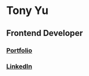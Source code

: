 # Tony Yu

## Frontend Developer

### [Portfolio](https://tonyyu.dev)
### [LinkedIn](https://linkedin.com/in/tonyyu1129)